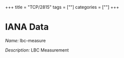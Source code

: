 +++
title = "TCP/2815"
tags = [""]
categories = [""]
+++

# IANA Data

_Name:_ lbc-measure

_Description:_ LBC Measurement


